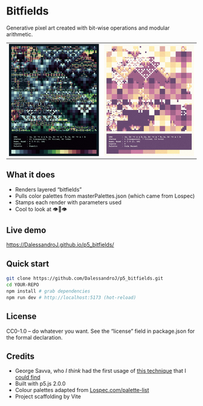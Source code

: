 # Bitfields

Generative pixel art created with bit-wise operations and modular arithmetic.

| | |
|---|---|
| [![pic1](assets/pic1.png)](assets/pic1.png) | [![pic2](assets/pic2.png)](assets/pic2.png) |

## What it does
* Renders layered “bitfields”
* Pulls color palettes from masterPalettes.json (which came from Lospec)
* Stamps each render with parameters used
* Cool to look at 👁️👄👁️

## Live demo

https://DalessandroJ.github.io/p5_bitfields/

## Quick start

```bash
git clone https://github.com/DalessandroJ/p5_bitfields.git
cd YOUR-REPO
npm install # grab dependencies
npm run dev # http://localhost:5173 (hot-reload)
```

## License

CC0-1.0 – do whatever you want. See the “license” field in package.json for the formal declaration.

## Credits

* George Savva, who *I think* had the first usage of [this technique](https://gist.github.com/georgemsavva/6f37d263833385f618e71c40a292c707) that I [could find](https://gist.github.com/georgemsavva/0a864f7e8aba84527ce2bb0d3cf44fab)
* Built with p5.js 2.0.0
* Colour palettes adapted from [Lospec.com/palette-list](https://lospec.com/palette-list/)
* Project scaffolding by Vite